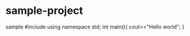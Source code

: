 # sample-project
sample
#include<iostream>
  using namespace std;
  int main(){
    cout<<"Hello world";
  }
